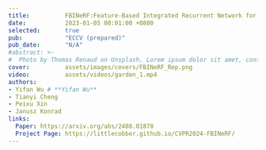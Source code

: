 ```yaml
---
title:          FBINeRF:Feature-Based Integrated Recurrent Network for Pinhole and Fisheye Neural Radiance Fields
date:           2023-01-05 00:01:00 +0800
selected:       true
pub:            "ECCV (prepared)"
pub_date:       "N/A"
#abstract: >-
#  Photo by Thomas Renaud on Unsplash. Lorem ipsum dolor sit amet, consectetur adipiscing elit, sed do eiusmod tempor incididunt ut labore et dolore magna aliqua. Ut enim ad minim veniam, quis nostrud exercitation ullamco laboris nisi ut aliquip ex ea commodo consequat.
cover:          assets/images/covers/FBINeRF_Rep.png
video:          assets/videos/garden_1.mp4
authors:
- Yifan Wu # **Yifan Wu**
- Tianyi Cheng
- Peixu Xin
- Janusz Konrad
links:
  Paper: https://arxiv.org/abs/2408.01878
  Project Page: https://littlecobber.github.io/CVPR2024-FBINeRF/
---
```

